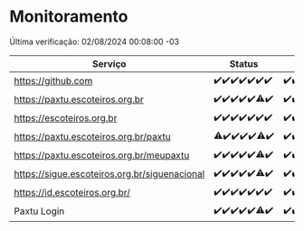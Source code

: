 # Monitoramento

Última verificação: 02/08/2024 00:08:00 -03

|Serviço|Status|Últimas 24h|
|---|---|---|
|https://github.com|<span title="2024-07-26: OK=24">✔️</span><span title="2024-07-27: OK=24">✔️</span><span title="2024-07-28: OK=23">✔️</span><span title="2024-07-29: OK=24">✔️</span><span title="2024-07-30: OK=24">✔️</span><span title="2024-07-31: OK=24">✔️</span><span title="2024-08-01: OK=2">✔️</span>|<span title="01/08/2024 00:08:00 -03 : 200">✔️</span><span title="01/08/2024 01:09:00 -03 : 200">✔️</span><span title="01/08/2024 02:07:00 -03 : 200">✔️</span><span title="01/08/2024 03:10:00 -03 : 200">✔️</span><span title="01/08/2024 04:07:00 -03 : 200">✔️</span><span title="01/08/2024 05:10:00 -03 : 200">✔️</span><span title="01/08/2024 06:06:00 -03 : 200">✔️</span><span title="01/08/2024 07:07:00 -03 : 200">✔️</span><span title="01/08/2024 08:07:00 -03 : 200">✔️</span><span title="01/08/2024 09:13:00 -03 : 200">✔️</span><span title="01/08/2024 10:11:00 -03 : 200">✔️</span><span title="01/08/2024 11:07:00 -03 : 200">✔️</span><span title="01/08/2024 12:07:00 -03 : 200">✔️</span><span title="01/08/2024 13:08:00 -03 : 200">✔️</span><span title="01/08/2024 14:07:00 -03 : 200">✔️</span><span title="01/08/2024 15:09:00 -03 : 200">✔️</span><span title="01/08/2024 16:04:00 -03 : 200">✔️</span><span title="01/08/2024 17:08:00 -03 : 200">✔️</span><span title="01/08/2024 18:07:00 -03 : 200">✔️</span><span title="01/08/2024 19:06:00 -03 : 200">✔️</span><span title="01/08/2024 20:07:00 -03 : 200">✔️</span><span title="01/08/2024 21:34:00 -03 : 200">✔️</span><span title="01/08/2024 22:57:00 -03 : 200">✔️</span><span title="01/08/2024 23:31:00 -03 : 200">✔️</span><span title="02/08/2024 00:08:00 -03 : 200">✔️</span>|
|https://paxtu.escoteiros.org.br|<span title="2024-07-26: OK=24">✔️</span><span title="2024-07-27: OK=24">✔️</span><span title="2024-07-28: OK=23">✔️</span><span title="2024-07-29: OK=24">✔️</span><span title="2024-07-30: OK=24">✔️</span><span title="2024-07-31: OK=23, Falhas=1">⚠️</span><span title="2024-08-01: OK=2">✔️</span>|<span title="01/08/2024 00:08:00 -03 : 200">✔️</span><span title="01/08/2024 01:09:00 -03 : 200">✔️</span><span title="01/08/2024 02:07:00 -03 : 200">✔️</span><span title="01/08/2024 03:10:00 -03 : 200">✔️</span><span title="01/08/2024 04:07:00 -03 : 200">✔️</span><span title="01/08/2024 05:10:00 -03 : 200">✔️</span><span title="01/08/2024 06:06:00 -03 : 200">✔️</span><span title="01/08/2024 07:07:00 -03 : 200">✔️</span><span title="01/08/2024 08:07:00 -03 : 200">✔️</span><span title="01/08/2024 09:13:00 -03 : 200">✔️</span><span title="01/08/2024 10:11:00 -03 : 200">✔️</span><span title="01/08/2024 11:07:00 -03 : 200">✔️</span><span title="01/08/2024 12:07:00 -03 : 200">✔️</span><span title="01/08/2024 13:08:00 -03 : 200">✔️</span><span title="01/08/2024 14:07:00 -03 : 200">✔️</span><span title="01/08/2024 15:09:00 -03 : 200">✔️</span><span title="01/08/2024 16:04:00 -03 : 200">✔️</span><span title="01/08/2024 17:08:00 -03 : 200">✔️</span><span title="01/08/2024 18:07:00 -03 : 200">✔️</span><span title="01/08/2024 19:06:00 -03 : 200">✔️</span><span title="01/08/2024 20:07:00 -03 : 200">✔️</span><span title="01/08/2024 21:34:00 -03 : 200">✔️</span><span title="01/08/2024 22:57:00 -03 : 200">✔️</span><span title="01/08/2024 23:31:00 -03 : 200">✔️</span><span title="02/08/2024 00:08:00 -03 : 200">✔️</span>|
|https://escoteiros.org.br|<span title="2024-07-26: OK=24">✔️</span><span title="2024-07-27: OK=24">✔️</span><span title="2024-07-28: OK=23">✔️</span><span title="2024-07-29: OK=24">✔️</span><span title="2024-07-30: OK=24">✔️</span><span title="2024-07-31: OK=24">✔️</span><span title="2024-08-01: OK=2">✔️</span>|<span title="01/08/2024 00:08:00 -03 : 200">✔️</span><span title="01/08/2024 01:09:00 -03 : 200">✔️</span><span title="01/08/2024 02:07:00 -03 : 200">✔️</span><span title="01/08/2024 03:10:00 -03 : 200">✔️</span><span title="01/08/2024 04:07:00 -03 : 200">✔️</span><span title="01/08/2024 05:10:00 -03 : 200">✔️</span><span title="01/08/2024 06:06:00 -03 : 200">✔️</span><span title="01/08/2024 07:07:00 -03 : 200">✔️</span><span title="01/08/2024 08:07:00 -03 : 200">✔️</span><span title="01/08/2024 09:13:00 -03 : 200">✔️</span><span title="01/08/2024 10:11:00 -03 : 200">✔️</span><span title="01/08/2024 11:07:00 -03 : 200">✔️</span><span title="01/08/2024 12:07:00 -03 : 200">✔️</span><span title="01/08/2024 13:08:00 -03 : 200">✔️</span><span title="01/08/2024 14:07:00 -03 : 200">✔️</span><span title="01/08/2024 15:09:00 -03 : 200">✔️</span><span title="01/08/2024 16:04:00 -03 : 200">✔️</span><span title="01/08/2024 17:08:00 -03 : 200">✔️</span><span title="01/08/2024 18:07:00 -03 : 200">✔️</span><span title="01/08/2024 19:06:00 -03 : 200">✔️</span><span title="01/08/2024 20:07:00 -03 : 200">✔️</span><span title="01/08/2024 21:34:00 -03 : 200">✔️</span><span title="01/08/2024 22:57:00 -03 : 200">✔️</span><span title="01/08/2024 23:31:00 -03 : 200">✔️</span><span title="02/08/2024 00:08:00 -03 : 200">✔️</span>|
|https://paxtu.escoteiros.org.br/paxtu|<span title="2024-07-26: OK=23, Falhas=1">⚠️</span><span title="2024-07-27: OK=24">✔️</span><span title="2024-07-28: OK=23">✔️</span><span title="2024-07-29: OK=24">✔️</span><span title="2024-07-30: OK=24">✔️</span><span title="2024-07-31: OK=23, Falhas=1">⚠️</span><span title="2024-08-01: OK=2">✔️</span>|<span title="01/08/2024 00:08:00 -03 : 200">✔️</span><span title="01/08/2024 01:09:00 -03 : 200">✔️</span><span title="01/08/2024 02:07:00 -03 : 200">✔️</span><span title="01/08/2024 03:10:00 -03 : 200">✔️</span><span title="01/08/2024 04:07:00 -03 : 200">✔️</span><span title="01/08/2024 05:10:00 -03 : 200">✔️</span><span title="01/08/2024 06:06:00 -03 : 200">✔️</span><span title="01/08/2024 07:07:00 -03 : 200">✔️</span><span title="01/08/2024 08:07:00 -03 : 200">✔️</span><span title="01/08/2024 09:13:00 -03 : 200">✔️</span><span title="01/08/2024 10:11:00 -03 : 200">✔️</span><span title="01/08/2024 11:07:00 -03 : 200">✔️</span><span title="01/08/2024 12:07:00 -03 : 200">✔️</span><span title="01/08/2024 13:08:00 -03 : 200">✔️</span><span title="01/08/2024 14:07:00 -03 : 200">✔️</span><span title="01/08/2024 15:09:00 -03 : 200">✔️</span><span title="01/08/2024 16:04:00 -03 : 200">✔️</span><span title="01/08/2024 17:08:00 -03 : 200">✔️</span><span title="01/08/2024 18:07:00 -03 : 200">✔️</span><span title="01/08/2024 19:06:00 -03 : 200">✔️</span><span title="01/08/2024 20:07:00 -03 : 200">✔️</span><span title="01/08/2024 21:34:00 -03 : 200">✔️</span><span title="01/08/2024 22:57:00 -03 : 200">✔️</span><span title="01/08/2024 23:31:00 -03 : 200">✔️</span><span title="02/08/2024 00:08:00 -03 : 200">✔️</span>|
|https://paxtu.escoteiros.org.br/meupaxtu|<span title="2024-07-26: OK=24">✔️</span><span title="2024-07-27: OK=24">✔️</span><span title="2024-07-28: OK=23">✔️</span><span title="2024-07-29: OK=24">✔️</span><span title="2024-07-30: OK=24">✔️</span><span title="2024-07-31: OK=23, Falhas=1">⚠️</span><span title="2024-08-01: OK=2">✔️</span>|<span title="01/08/2024 00:08:00 -03 : 200">✔️</span><span title="01/08/2024 01:09:00 -03 : 200">✔️</span><span title="01/08/2024 02:07:00 -03 : 200">✔️</span><span title="01/08/2024 03:10:00 -03 : 200">✔️</span><span title="01/08/2024 04:07:00 -03 : 200">✔️</span><span title="01/08/2024 05:10:00 -03 : 200">✔️</span><span title="01/08/2024 06:06:00 -03 : 200">✔️</span><span title="01/08/2024 07:07:00 -03 : 200">✔️</span><span title="01/08/2024 08:07:00 -03 : 200">✔️</span><span title="01/08/2024 09:13:00 -03 : 200">✔️</span><span title="01/08/2024 10:11:00 -03 : 200">✔️</span><span title="01/08/2024 11:07:00 -03 : 200">✔️</span><span title="01/08/2024 12:07:00 -03 : 200">✔️</span><span title="01/08/2024 13:08:00 -03 : 200">✔️</span><span title="01/08/2024 14:07:00 -03 : 200">✔️</span><span title="01/08/2024 15:09:00 -03 : 200">✔️</span><span title="01/08/2024 16:04:00 -03 : 200">✔️</span><span title="01/08/2024 17:08:00 -03 : 200">✔️</span><span title="01/08/2024 18:07:00 -03 : 200">✔️</span><span title="01/08/2024 19:06:00 -03 : 200">✔️</span><span title="01/08/2024 20:07:00 -03 : 200">✔️</span><span title="01/08/2024 21:34:00 -03 : 200">✔️</span><span title="01/08/2024 22:57:00 -03 : 200">✔️</span><span title="01/08/2024 23:31:00 -03 : 200">✔️</span><span title="02/08/2024 00:08:00 -03 : 200">✔️</span>|
|https://sigue.escoteiros.org.br/siguenacional|<span title="2024-07-26: OK=24">✔️</span><span title="2024-07-27: OK=24">✔️</span><span title="2024-07-28: OK=23">✔️</span><span title="2024-07-29: OK=24">✔️</span><span title="2024-07-30: OK=24">✔️</span><span title="2024-07-31: OK=23, Falhas=1">⚠️</span><span title="2024-08-01: OK=2">✔️</span>|<span title="01/08/2024 00:08:00 -03 : 200">✔️</span><span title="01/08/2024 01:09:00 -03 : 200">✔️</span><span title="01/08/2024 02:07:00 -03 : 200">✔️</span><span title="01/08/2024 03:10:00 -03 : 200">✔️</span><span title="01/08/2024 04:07:00 -03 : 200">✔️</span><span title="01/08/2024 05:10:00 -03 : 200">✔️</span><span title="01/08/2024 06:06:00 -03 : 200">✔️</span><span title="01/08/2024 07:07:00 -03 : 200">✔️</span><span title="01/08/2024 08:07:00 -03 : 200">✔️</span><span title="01/08/2024 09:13:00 -03 : 200">✔️</span><span title="01/08/2024 10:11:00 -03 : 200">✔️</span><span title="01/08/2024 11:07:00 -03 : 200">✔️</span><span title="01/08/2024 12:07:00 -03 : 200">✔️</span><span title="01/08/2024 13:08:00 -03 : 200">✔️</span><span title="01/08/2024 14:07:00 -03 : 200">✔️</span><span title="01/08/2024 15:09:00 -03 : 200">✔️</span><span title="01/08/2024 16:04:00 -03 : 200">✔️</span><span title="01/08/2024 17:08:00 -03 : 200">✔️</span><span title="01/08/2024 18:07:00 -03 : 200">✔️</span><span title="01/08/2024 19:06:00 -03 : 200">✔️</span><span title="01/08/2024 20:07:00 -03 : 200">✔️</span><span title="01/08/2024 21:34:00 -03 : 200">✔️</span><span title="01/08/2024 22:57:00 -03 : 200">✔️</span><span title="01/08/2024 23:31:00 -03 : 200">✔️</span><span title="02/08/2024 00:08:00 -03 : 200">✔️</span>|
|https://id.escoteiros.org.br/|<span title="2024-07-26: OK=24">✔️</span><span title="2024-07-27: OK=24">✔️</span><span title="2024-07-28: OK=23">✔️</span><span title="2024-07-29: OK=24">✔️</span><span title="2024-07-30: OK=24">✔️</span><span title="2024-07-31: OK=24">✔️</span><span title="2024-08-01: OK=2">✔️</span>|<span title="01/08/2024 00:08:00 -03 : 200">✔️</span><span title="01/08/2024 01:09:00 -03 : 200">✔️</span><span title="01/08/2024 02:07:00 -03 : 200">✔️</span><span title="01/08/2024 03:10:00 -03 : 200">✔️</span><span title="01/08/2024 04:07:00 -03 : 200">✔️</span><span title="01/08/2024 05:10:00 -03 : 200">✔️</span><span title="01/08/2024 06:06:00 -03 : 200">✔️</span><span title="01/08/2024 07:07:00 -03 : 200">✔️</span><span title="01/08/2024 08:07:00 -03 : 200">✔️</span><span title="01/08/2024 09:13:00 -03 : 200">✔️</span><span title="01/08/2024 10:11:00 -03 : 200">✔️</span><span title="01/08/2024 11:07:00 -03 : 200">✔️</span><span title="01/08/2024 12:07:00 -03 : 200">✔️</span><span title="01/08/2024 13:08:00 -03 : 200">✔️</span><span title="01/08/2024 14:07:00 -03 : 200">✔️</span><span title="01/08/2024 15:09:00 -03 : 200">✔️</span><span title="01/08/2024 16:04:00 -03 : 200">✔️</span><span title="01/08/2024 17:08:00 -03 : 200">✔️</span><span title="01/08/2024 18:07:00 -03 : 200">✔️</span><span title="01/08/2024 19:06:00 -03 : 200">✔️</span><span title="01/08/2024 20:07:00 -03 : 200">✔️</span><span title="01/08/2024 21:34:00 -03 : 200">✔️</span><span title="01/08/2024 22:57:00 -03 : 200">✔️</span><span title="01/08/2024 23:31:00 -03 : 200">✔️</span><span title="02/08/2024 00:08:00 -03 : 200">✔️</span>|
|Paxtu Login|<span title="2024-07-26: OK=24">✔️</span><span title="2024-07-27: OK=24">✔️</span><span title="2024-07-28: OK=23">✔️</span><span title="2024-07-29: OK=24">✔️</span><span title="2024-07-30: OK=24">✔️</span><span title="2024-07-31: OK=23, Falhas=1">⚠️</span><span title="2024-08-01: OK=2">✔️</span>|<span title="01/08/2024 00:08:00 -03 : 200">✔️</span><span title="01/08/2024 01:09:00 -03 : 200">✔️</span><span title="01/08/2024 02:07:00 -03 : 200">✔️</span><span title="01/08/2024 03:10:00 -03 : 200">✔️</span><span title="01/08/2024 04:07:00 -03 : 200">✔️</span><span title="01/08/2024 05:10:00 -03 : 200">✔️</span><span title="01/08/2024 06:06:00 -03 : 200">✔️</span><span title="01/08/2024 07:07:00 -03 : 200">✔️</span><span title="01/08/2024 08:07:00 -03 : 200">✔️</span><span title="01/08/2024 09:13:00 -03 : 200">✔️</span><span title="01/08/2024 10:11:00 -03 : 200">✔️</span><span title="01/08/2024 11:07:00 -03 : 200">✔️</span><span title="01/08/2024 12:07:00 -03 : 200">✔️</span><span title="01/08/2024 13:08:00 -03 : 200">✔️</span><span title="01/08/2024 14:07:00 -03 : 200">✔️</span><span title="01/08/2024 15:09:00 -03 : 200">✔️</span><span title="01/08/2024 16:04:00 -03 : 200">✔️</span><span title="01/08/2024 17:08:00 -03 : 200">✔️</span><span title="01/08/2024 18:07:00 -03 : 200">✔️</span><span title="01/08/2024 19:06:00 -03 : 200">✔️</span><span title="01/08/2024 20:07:00 -03 : 200">✔️</span><span title="01/08/2024 21:34:00 -03 : 200">✔️</span><span title="01/08/2024 22:57:00 -03 : 200">✔️</span><span title="01/08/2024 23:31:00 -03 : 200">✔️</span><span title="02/08/2024 00:08:00 -03 : 200">✔️</span>|
